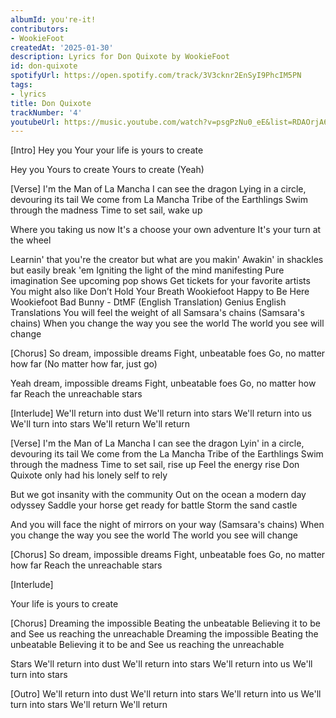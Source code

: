 ```yaml
---
albumId: you're-it!
contributors:
- WookieFoot
createdAt: '2025-01-30'
description: Lyrics for Don Quixote by WookieFoot
id: don-quixote
spotifyUrl: https://open.spotify.com/track/3V3cknr2EnSyI9PhcIM5PN
tags:
- lyrics
title: Don Quixote
trackNumber: '4'
youtubeUrl: https://music.youtube.com/watch?v=psgPzNu0_eE&list=RDAOrjA6cttNfONQIe1vu50Cwg
---
```


[Intro]
Hey you
Your your life is yours to create

Hey you
Yours to create
Yours to create
(Yeah)

[Verse]
I'm the Man of La Mancha
I can see the dragon
Lying in a circle, devouring its tail
We come from La Mancha
Tribe of the Earthlings
Swim through the madness
Time to set sail, wake up

Where you taking us now
It's a choose your own adventure
It's your turn at the wheel

Learnin' that you're the creator but what are you makin'
Awakin' in shackles but easily break 'em
Igniting the light of the mind manifesting
Pure imagination
See upcoming pop shows
Get tickets for your favorite artists
You might also like
Don’t Hold Your Breath
Wookiefoot
Happy to Be Here
Wookiefoot
Bad Bunny - DtMF (English Translation)
Genius English Translations
You will feel the weight of all Samsara's chains
(Samsara's chains)
When you change the way you see the world
The world you see will change

[Chorus]
So dream, impossible dreams
Fight, unbeatable foes
Go, no matter how far
(No matter how far, just go)

Yeah dream, impossible dreams
Fight, unbeatable foes
Go, no matter how far
Reach the unreachable stars

[Interlude]
We'll return into dust
We'll return into stars
We'll return into us
We'll turn into stars
We'll return
We'll return

[Verse]
I'm the Man of La Mancha
I can see the dragon
Lyin' in a circle, devouring its tail
We come from the La Mancha
Tribe of the Earthlings
Swim through the madness
Time to set sail, rise up
Feel the energy rise
Don Quixote only had his lonely self to rely

But we got insanity with the community
Out on the ocean a modern day odyssey
Saddle your horse get ready for battle
Storm the sand castle

And you will face the night of mirrors on your way
(Samsara's chains)
When you change the way you see the world
The world you see will change

[Chorus]
So dream, impossible dreams
Fight, unbeatable foes
Go, no matter how far
Reach the unreachable stars

[Interlude]

Your life is yours to create

[Chorus]
Dreaming the impossible
Beating the unbeatable
Believing it to be and
See us reaching the unreachable
Dreaming the impossible
Beating the unbeatable
Believing it to be and
See us reaching the unreachable

Stars
We'll return into dust
We'll return into stars
We'll return into us
We'll turn into stars

[Outro]
We'll return into dust
We'll return into stars
We'll return into us
We'll turn into stars
We'll return
We'll return